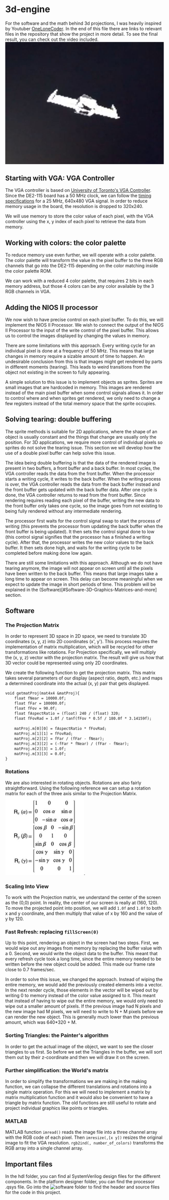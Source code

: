 # 3d-engine

For the software and the math behind 3d projections, I was heavily inspired by Youtuber [OneLoneCoder](https://github.com/OneLoneCoder). In the end of this file there are links to relevant files in the repository that show the project in more detail. To see the final result, you can check out the video included. ![Screenshot](SpaceshipScreenshot.jpg)

## Starting with VGA: VGA Controller

The VGA controller is based on [University of Toronto's VGA Controller](https://www.eecg.utoronto.ca/~jayar/ece241_08F/vga/). Since the DE2-115 board has a 50 MHz clock, we can follow the [timing specifications](http://tinyvga.com/vga-timing/640x480@60Hz) for a 25 MHz, 640x480 VGA signal. In order to reduce memory usage in the board, the resolution is dropped to 320x240.

We will use memory to store the color value of each pixel, with the VGA controller using the x, y index of each pixel to retrieve the data from memory.

## Working with colors: the color palette

To reduce memory use even further, we will operate with a color palette. The color palette will transform the value in the pixel buffer to the three RGB channels that go into the DE2-115 depending on the color matching inside the color palette ROM.

We can work with a reduced 4 color palette, that requires 2 bits in each memory address, but those 4 colors can be any color available by the 3 RGB channels in VGA.

## Adding the NIOS II processor

We now wish to have precise control on each pixel buffer. To do this, we will implement the NIOS II Processor. We wish to connect the output of the NIOS II Processor to the input of the write control of the pixel buffer. This allows us to control the images displayed by changing the values in memory.

There are some limitations with this approach. Every writing cycle for an individual pixel is done at a frequency of 50 MHz. This means that large changes in memory require a sizable amount of time to happen. An undesirable conclusion from this is that images might get rendered by parts in different moments (tearing). This leads to weird transitions from the object not existing in the screen to fully appearing.

A simple solution to this issue is to implement objects as sprites. Sprites are small images that are hardcoded in memory. This images are rendered instead of the main pixel buffer when some control signals allows it. In order to control where and when sprites get rendered, we only need to change a few registers instead of the total memory space that the sprite occupies.

## Solving tearing: double buffering

The sprite methods is suitable for 2D applications, where the shape of an object is usually constant and the things that change are usually only the position. For 3D applications, we require more control of individual pixels so sprites do not solve the tearing issue. This section we will develop how the use of a double pixel buffer can help solve this issue.

The idea being double buffering is that the data of the rendered image is present in two buffers, a front buffer and a back buffer. In most cycles, the VGA controller reads the data from the front buffer. When the processor starts a writing cycle, it writes to the back buffer. When the writing process is over, the VGA controller reads the data from the back buffer instead and the front buffer gets updated with the back buffer data. After one cycle is done, the VGA controller returns to read from the front buffer. Since rendering requires reading each pixel of the buffer, writing the new data to the front buffer only takes one cycle, so the image goes from not existing to being fully rendered without any intermediate rendering.

The processor first waits for the control signal swap to start the process of writing (this prevents the processor from updating the back buffer when the front buffer is being updated). It then sets the control signal done to low (this control signal signifies that the processor has a finished a writing cycle). After that, the processor writes the new color values to the back buffer. It then sets done high, and waits for the writing cycle to be completed before making done low again.

There are still some limitations with this approach. Although we do not have tearing anymore, the image will not appear on screen until all the pixels have been written to the back buffer. This means that large images take a long time to appear on screen. This delay can become meaningful when we expect to update the image in short periods of time. This problem will be explained in the (Software)[#Software-3D-Graphics-Matrices-and-more] section.

## Software

### The Projection Matrix

In order to represent 3D space in 2D space, we need to translate 3D coordinates (x, y, z) into 2D coordinates (x', y'). This process requires the implementation of matrix multiplication, which will be recycled for other transformations like rotations. For Projection specifically, we will multiply the (x, y, z) vector with the projection matrix. The result will give us how that 3D vector could be represented using only 2D coordinates.

We create the following function to get the projection matrix. This matrix takes several parameters of our display (aspect ratio, depth, etc.) and maps a determined coordinate into the actual (x, y) pair that gets displayed.
```
void getmatProj(mat4x4 &matProj){
	float fNear = 10000.0f;
	float fFar = 100000.0f;
	float fFov = 90.0f;
	float fAspectRatio = (float) 240 / (float) 320;
	float fFovRad = 1.0f / tanf(fFov * 0.5f / 180.0f * 3.14159f);

	matProj.m[0][0] = fAspectRatio * fFovRad;
	matProj.m[1][1] = fFovRad;
	matProj.m[2][2] = fFar / (fFar - fNear);
	matProj.m[3][2] = (-fFar * fNear) / (fFar - fNear);
	matProj.m[2][3] = 1.0f;
	matProj.m[3][3] = 0.0f;
}
```

### Rotations

We are also interested in rotating objects. Rotations are also fairly straightforward. Using the following reference we can setup a rotation matrix for each of the three axis similar to the Projection Matrix. ![Rotation Matrix](RotationMatrix.jpg).

### Scaling Into View

To work with the Projection matrix, we understand the center of the screen as the (0,0) point. In reality, the center of our screen is really at (160, 120). To move the projected point into position, we will add `1.0f` and `1.0f` to both x and y coordinate, and then multiply that value of x by 160 and the value of y by 120.

### Fast Refresh: replacing `fillScreen(0)`

Up to this point, rendering an object in the screen had two steps. First, we would wipe out any images from memory by replacing the buffer value with a 0. Second, we would write the object data to the buffer. This meant that every refresh cycle took a long time, since the entire memory needed to be written before the new object could be added. This made our frame rate close to 0.7 frames/sec.

In order to solve this issue, we changed the approach. Instead of wiping the entire memory, we would add the previously created elements into a vector. In the next render cycle, those elements in the vector will be wiped out by writing 0 to memory instead of the color value assigned to it. This meant that instead of having to wipe out the entire memory, we would only need to wipe out a smaller amount of pixels. If the previous image had N pixels and the new image had M pixels, we will need to write to N + M pixels before we can render the new object. This is generally much lower than the previous amount, which was 640*320 + M.  

### Sorting Triangles: the Painter's algorithm

In order to get the actual image of the object, we want to see the closer triangles to us first. So before we set the Triangles in the buffer, we will sort them out by their z-coordinate and then we will draw it on the screen.

### Further simplification: the World's matrix

In order to simplify the transformations we are making in the making function, we can collapse the different translations and rotations into a single matrix operation. For this we will need to implement a matrix by matrix multiplication function and it would also be convenient to have a triangle by matrix function. The old functions are still useful to rotate and project individual graphics like points or triangles.

### MATLAB
MATLAB function `imread()` reads the image file into a three channel array with the RGB code of each pixel. Then `imresize(,[x y])` resizes the original image to fit the VGA resolution. `rgb2ind(, number_of_colors)` transforms the RGB array into a single channel array.

## Important files

In the hdl folder, you can find al SystemVerilog design files for the different components. In the platform designer folder, you can find the processor .qsys file. Go into the ![software](https://github.com/dgarci23/3d-engine/tree/main/software/3d-engine) folder to find the header and source files for the code in this project.
